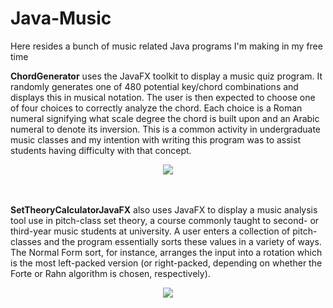 # Java-Music
Here resides a bunch of music related Java programs I'm making in my free time

**ChordGenerator** uses the JavaFX toolkit to display a music quiz program. 
It randomly generates one of 480 potential key/chord combinations and displays this in musical
notation. The user is then expected to choose one of four choices to correctly analyze the
chord. Each choice is a Roman numeral signifying what scale degree the chord is built upon and 
an Arabic numeral to denote its inversion. This is a common activity in undergraduate music classes and my 
intention with writing this program was to assist students having difficulty with that concept.

<div align="center">
   <img src="https://github.com/nihk/Java-Music/blob/master/ChordGenerator/screenshot.png">
</div>
<br><br>

**SetTheoryCalculatorJavaFX** also uses JavaFX to display a music analysis tool use in
pitch-class set theory, a course commonly taught to second- or third-year music students at
university. A user enters a collection of pitch-classes and the program essentially
sorts these values in a variety of ways. The Normal Form sort, for instance, arranges the 
input into a rotation which is the most left-packed version (or right-packed, depending
on whether the Forte or Rahn algorithm is chosen, respectively).

<div align="center">
   <img src="https://github.com/nihk/Java-Music/blob/master/SetTheoryCalculatorJavaFX/screenshot.png">
</div>
